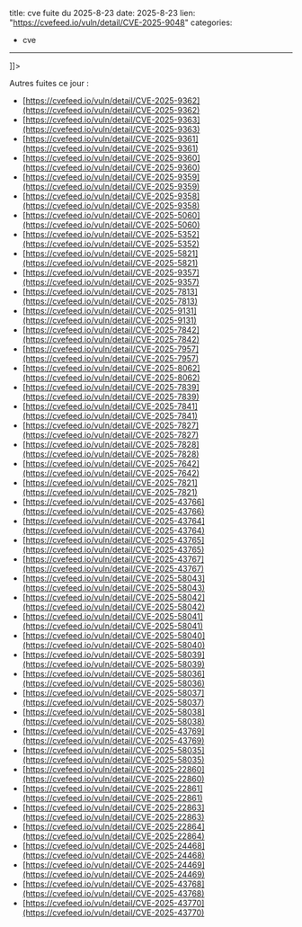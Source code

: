  
title: cve fuite du 2025-8-23
date: 2025-8-23
lien: "https://cvefeed.io/vuln/detail/CVE-2025-9048"
categories:
  - cve
---

]]>


Autres fuites ce jour :
- [https://cvefeed.io/vuln/detail/CVE-2025-9362](https://cvefeed.io/vuln/detail/CVE-2025-9362)
- [https://cvefeed.io/vuln/detail/CVE-2025-9363](https://cvefeed.io/vuln/detail/CVE-2025-9363)
- [https://cvefeed.io/vuln/detail/CVE-2025-9361](https://cvefeed.io/vuln/detail/CVE-2025-9361)
- [https://cvefeed.io/vuln/detail/CVE-2025-9360](https://cvefeed.io/vuln/detail/CVE-2025-9360)
- [https://cvefeed.io/vuln/detail/CVE-2025-9359](https://cvefeed.io/vuln/detail/CVE-2025-9359)
- [https://cvefeed.io/vuln/detail/CVE-2025-9358](https://cvefeed.io/vuln/detail/CVE-2025-9358)
- [https://cvefeed.io/vuln/detail/CVE-2025-5060](https://cvefeed.io/vuln/detail/CVE-2025-5060)
- [https://cvefeed.io/vuln/detail/CVE-2025-5352](https://cvefeed.io/vuln/detail/CVE-2025-5352)
- [https://cvefeed.io/vuln/detail/CVE-2025-5821](https://cvefeed.io/vuln/detail/CVE-2025-5821)
- [https://cvefeed.io/vuln/detail/CVE-2025-9357](https://cvefeed.io/vuln/detail/CVE-2025-9357)
- [https://cvefeed.io/vuln/detail/CVE-2025-7813](https://cvefeed.io/vuln/detail/CVE-2025-7813)
- [https://cvefeed.io/vuln/detail/CVE-2025-9131](https://cvefeed.io/vuln/detail/CVE-2025-9131)
- [https://cvefeed.io/vuln/detail/CVE-2025-7842](https://cvefeed.io/vuln/detail/CVE-2025-7842)
- [https://cvefeed.io/vuln/detail/CVE-2025-7957](https://cvefeed.io/vuln/detail/CVE-2025-7957)
- [https://cvefeed.io/vuln/detail/CVE-2025-8062](https://cvefeed.io/vuln/detail/CVE-2025-8062)
- [https://cvefeed.io/vuln/detail/CVE-2025-7839](https://cvefeed.io/vuln/detail/CVE-2025-7839)
- [https://cvefeed.io/vuln/detail/CVE-2025-7841](https://cvefeed.io/vuln/detail/CVE-2025-7841)
- [https://cvefeed.io/vuln/detail/CVE-2025-7827](https://cvefeed.io/vuln/detail/CVE-2025-7827)
- [https://cvefeed.io/vuln/detail/CVE-2025-7828](https://cvefeed.io/vuln/detail/CVE-2025-7828)
- [https://cvefeed.io/vuln/detail/CVE-2025-7642](https://cvefeed.io/vuln/detail/CVE-2025-7642)
- [https://cvefeed.io/vuln/detail/CVE-2025-7821](https://cvefeed.io/vuln/detail/CVE-2025-7821)
- [https://cvefeed.io/vuln/detail/CVE-2025-43766](https://cvefeed.io/vuln/detail/CVE-2025-43766)
- [https://cvefeed.io/vuln/detail/CVE-2025-43764](https://cvefeed.io/vuln/detail/CVE-2025-43764)
- [https://cvefeed.io/vuln/detail/CVE-2025-43765](https://cvefeed.io/vuln/detail/CVE-2025-43765)
- [https://cvefeed.io/vuln/detail/CVE-2025-43767](https://cvefeed.io/vuln/detail/CVE-2025-43767)
- [https://cvefeed.io/vuln/detail/CVE-2025-58043](https://cvefeed.io/vuln/detail/CVE-2025-58043)
- [https://cvefeed.io/vuln/detail/CVE-2025-58042](https://cvefeed.io/vuln/detail/CVE-2025-58042)
- [https://cvefeed.io/vuln/detail/CVE-2025-58041](https://cvefeed.io/vuln/detail/CVE-2025-58041)
- [https://cvefeed.io/vuln/detail/CVE-2025-58040](https://cvefeed.io/vuln/detail/CVE-2025-58040)
- [https://cvefeed.io/vuln/detail/CVE-2025-58039](https://cvefeed.io/vuln/detail/CVE-2025-58039)
- [https://cvefeed.io/vuln/detail/CVE-2025-58036](https://cvefeed.io/vuln/detail/CVE-2025-58036)
- [https://cvefeed.io/vuln/detail/CVE-2025-58037](https://cvefeed.io/vuln/detail/CVE-2025-58037)
- [https://cvefeed.io/vuln/detail/CVE-2025-58038](https://cvefeed.io/vuln/detail/CVE-2025-58038)
- [https://cvefeed.io/vuln/detail/CVE-2025-43769](https://cvefeed.io/vuln/detail/CVE-2025-43769)
- [https://cvefeed.io/vuln/detail/CVE-2025-58035](https://cvefeed.io/vuln/detail/CVE-2025-58035)
- [https://cvefeed.io/vuln/detail/CVE-2025-22860](https://cvefeed.io/vuln/detail/CVE-2025-22860)
- [https://cvefeed.io/vuln/detail/CVE-2025-22861](https://cvefeed.io/vuln/detail/CVE-2025-22861)
- [https://cvefeed.io/vuln/detail/CVE-2025-22863](https://cvefeed.io/vuln/detail/CVE-2025-22863)
- [https://cvefeed.io/vuln/detail/CVE-2025-22864](https://cvefeed.io/vuln/detail/CVE-2025-22864)
- [https://cvefeed.io/vuln/detail/CVE-2025-24468](https://cvefeed.io/vuln/detail/CVE-2025-24468)
- [https://cvefeed.io/vuln/detail/CVE-2025-24469](https://cvefeed.io/vuln/detail/CVE-2025-24469)
- [https://cvefeed.io/vuln/detail/CVE-2025-43768](https://cvefeed.io/vuln/detail/CVE-2025-43768)
- [https://cvefeed.io/vuln/detail/CVE-2025-43770](https://cvefeed.io/vuln/detail/CVE-2025-43770)
